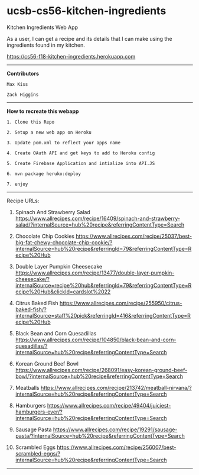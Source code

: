 # ucsb-cs56-kitchen-ingredients
Kitchen Ingredients Web App

As a user, I can get a recipe and its details that I can make using the ingredients found in my kitchen.

https://cs56-f18-kitchen-ingredients.herokuapp.com

******************************************************************************************************************************

__Contributors__
      
    Max Kiss
    
    Zack Higgins
    
    

******************************************************************************************************************************
__How to recreate this webapp__
    
    1. Clone this Repo
    
    2. Setup a new web app on Heroku
    
    3. Update pom.xml to reflect your apps name
    
    4. Create OAuth API and get keys to add to Heroku config
    
    5. Create Firebase Application and intialize into API.JS
    
    6. mvn package heruko:deploy
    
    7. enjoy

******************************************************************************************************************************
Recipe URLs:
1. Spinach And Strawberry Salad
https://www.allrecipes.com/recipe/16409/spinach-and-strawberry-salad/?internalSource=hub%20recipe&referringContentType=Search

2. Chocolate Chip Cookies
https://www.allrecipes.com/recipe/25037/best-big-fat-chewy-chocolate-chip-cookie/?internalSource=hub%20recipe&referringId=79&referringContentType=Recipe%20Hub

3. Double Layer Pumpkin Cheesecake
https://www.allrecipes.com/recipe/13477/double-layer-pumpkin-cheesecake/?internalSource=recipe%20hub&referringId=79&referringContentType=Recipe%20Hub&clickId=cardslot%2022

4. Citrus Baked Fish
https://www.allrecipes.com/recipe/255950/citrus-baked-fish/?internalSource=staff%20pick&referringId=416&referringContentType=Recipe%20Hub

5. Black Bean and Corn Quesadillas
https://www.allrecipes.com/recipe/104850/black-bean-and-corn-quesadillas/?internalSource=hub%20recipe&referringContentType=Search

6. Korean Ground Beef Bowl
https://www.allrecipes.com/recipe/268091/easy-korean-ground-beef-bowl/?internalSource=hub%20recipe&referringContentType=Search

7. Meatballs
https://www.allrecipes.com/recipe/213742/meatball-nirvana/?internalSource=hub%20recipe&referringContentType=Search

8. Hamburgers
https://www.allrecipes.com/recipe/49404/juiciest-hamburgers-ever/?internalSource=hub%20recipe&referringContentType=Search

9. Sausage Pasta
https://www.allrecipes.com/recipe/19291/sausage-pasta/?internalSource=hub%20recipe&referringContentType=Search

10. Scrambled Eggs
https://www.allrecipes.com/recipe/256007/best-scrambled-eggs/?internalSource=hub%20recipe&referringContentType=Search
*****************************************************************************************************************************
